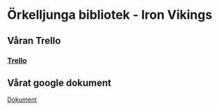 # Örkelljunga bibliotek - Iron Vikings


## Våran Trello

### [Trello](https://trello.com/b/vMdYu8fw/ironvikings)


## Vårat google dokument
[Dokument](https://docs.google.com/document/d/1aVRjN0pHVLcREB2GtDlpPt4brY6-rPQ-WKAyhdoB7qs/edit?usp=sharing)



